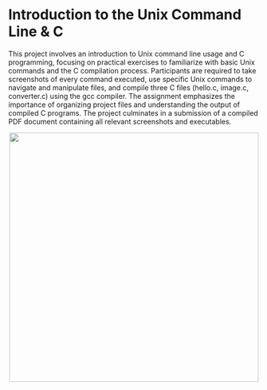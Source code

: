 # Introduction to the Unix Command Line & C
This project involves an introduction to Unix command line usage and C programming, focusing on practical exercises to familiarize with basic Unix commands and the C compilation process. Participants are required to take screenshots of every command executed, use specific Unix commands to navigate and manipulate files, and compile three C files (hello.c, image.c, converter.c) using the gcc compiler. The assignment emphasizes the importance of organizing project files and understanding the output of compiled C programs. The project culminates in a submission of a compiled PDF document containing all relevant screenshots and executables.

<p align="center">
  <img src="https://github.com/Leon-Long-Portfolio/MATLAB-Programming-EK125/blob/main/Introduction%20to%20C/Command%20Line%20Process.png" width="500">
</p>
